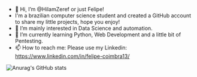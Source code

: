 - 👋 Hi, I’m @HiIamZeref or just Felipe!
- I'm a brazilian computer science student and created a GitHub account to share my little projects, hope you enjoy!
- 👀 I’m mainly interested in Data Science and automation.
- 🌱 I’m currently learning Python, Web Development and a little bit of Pentesting.
- 📫 How to reach me: Please use my Linkedin: https://www.linkedin.com/in/felipe-coimbra13/ 

![Anurag's GitHub stats](https://github-readme-stats.vercel.app/api?username=hiiamzeref&show_icons=true&theme=synthwave)

<!---
HiIamZeref/HiIamZeref is a ✨ special ✨ repository because its `README.md` (this file) appears on your GitHub profile.
You can click the Preview link to take a look at your changes.
--->
